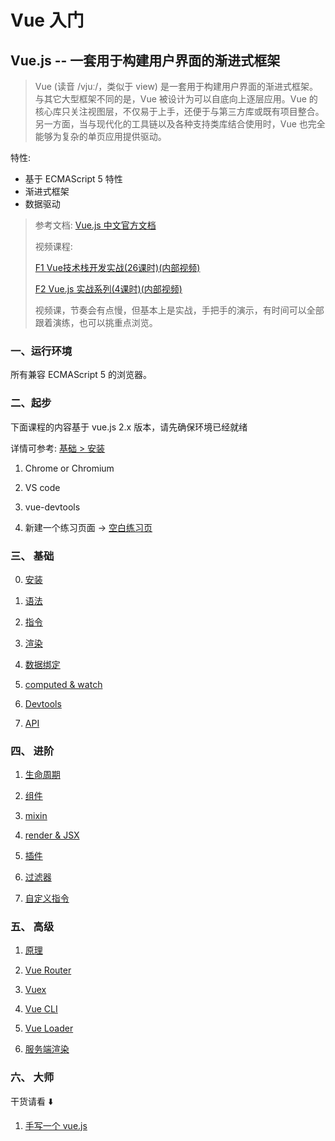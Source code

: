 # Vue 入门

## Vue.js -- 一套用于构建用户界面的渐进式框架

> Vue (读音 /vjuː/，类似于 view) 是一套用于构建用户界面的渐进式框架。与其它大型框架不同的是，Vue 被设计为可以自底向上逐层应用。Vue 的核心库只关注视图层，不仅易于上手，还便于与第三方库或既有项目整合。另一方面，当与现代化的工具链以及各种支持类库结合使用时，Vue 也完全能够为复杂的单页应用提供驱动。

特性:
- 基于 ECMAScript 5 特性
- 渐进式框架
- 数据驱动

> 
> 参考文档:
> [Vue.js 中文官方文档](https://cn.vuejs.org/)
> 
> 视频课程:
> 
> [F1 Vue技术栈开发实战(26课时)(内部视频)]()
> 
> [F2 Vue.js 实战系列(4课时)(内部视频)]()
> 
> 
> 视频课，节奏会有点慢，但基本上是实战，手把手的演示，有时间可以全部跟着演练，也可以挑重点浏览。


### 一、运行环境

所有兼容 ECMAScript 5 的浏览器。

### 二、起步

下面课程的内容基于 vue.js 2.x 版本，请先确保环境已经就绪

详情可参考: [基础 > 安装](./基础/0.&#32;安装.md)

1. Chrome or Chromium
   
2. VS code
   
3. vue-devtools
   
4. 新建一个练习页面 -> [空白练习页](https://github.com/YudongYang/blog/tree/master/blogs/Front/vue/练习/1.空白练习页.html)

### 三、 基础

0. [安装](./基础/0.&#32;安装.md)
   
1. [语法](./基础/1.&#32;语法.md)

2. [指令](./基础/2.&#32;指令.md)
   
3. [渲染](./基础/3.&#32;渲染.md)
   
4. [数据绑定](./基础/4.&#32;数据绑定.md)
   
5. [computed & watch](./基础/5.&#32;computed&#32;&&#32;watch.md)
   
6. [Devtools](./基础/6.&#32;Devtools.md)
   
7. [API](./基础/7.&#32;API.md)

### 四、 进阶

1. [生命周期](./进阶/1.&#32;生命周期.md)
   
2. [组件](./进阶/2.&#32;组件封装.md)
   
3. [mixin](./进阶/3.&#32;mixin.md)
   
4. [render & JSX](./进阶/4.&#32;render&#32;&&#32;JSX.md)
   
5. [插件](./进阶/5.&#32;插件.md)
   
6. [过滤器](./进阶/6.&#32;过滤器.md)
   
7. [自定义指令](./进阶/7.&#32;自定义指令.md)

### 五、 高级
   
1. [原理](./高级/1.&#32;原理.md)
   
2. [Vue Router](./高级/2.&#32;Vue&#32;Router.md)
   
3. [Vuex](./高级/3.&#32;Vuex.md)
   
4. [Vue CLI](./高级/4.&#32;Vue&#32;CLI.md)
   
5. [Vue Loader](./高级/5.&#32;Vue&#32;Loader.md)
   
6. [服务端渲染](./高级/6.&#32;服务端渲染.md)

### 六、 大师

干货请看 ⬇️

1. [手写一个 vue.js](./大师/1.&#32;手写一个&#32;vue.js.md)